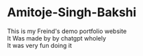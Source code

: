 # Amitoje-Singh-Bakshi
This is my Freind's demo portfolio website 
<br>
It Was made by by chatgpt wholely
<br>
It was very fun doing it 
